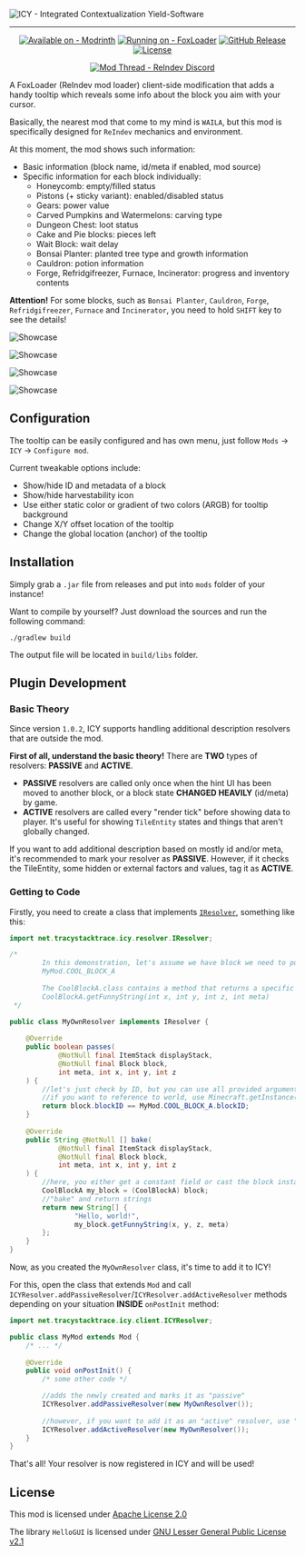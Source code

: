 ![ICY - Integrated Contextualization Yield-Software](https://github.com/tracystacktrace/ICY/raw/main/docs/icy_big_logo.png)

---

<div align="center">

[![Available on - Modrinth](https://img.shields.io/badge/Available_on-Modrinth-4bab62?logo=modrinth&logoColor=white)](https://modrinth.com/mod/icy-rind) [![Running on - FoxLoader](https://img.shields.io/badge/Running_on-FoxLoader-orange)](https://github.com/Fox2Code/FoxLoader) [![GitHub Release](https://img.shields.io/github/release/tracystacktrace/ICY?include_prereleases=&sort=semver&color=142B36)](https://github.com/tracystacktrace/ICY/releases/) [![License](https://img.shields.io/badge/License-Apache--2.0_license-blue)](#license)

[![Mod Thread - ReIndev Discord](https://img.shields.io/badge/Mod_Thread-ReIndev_Discord-5A66F1?style=for-the-badge&logo=discord&logoColor=white)](https://discord.com/channels/870388843076005950/1383151049027620946)
</div>

A FoxLoader (ReIndev mod loader) client-side modification that adds a handy tooltip which reveals some info about the block you aim with your cursor.

Basically, the nearest mod that come to my mind is `WAILA`, but this mod is specifically designed for `ReIndev` mechanics and environment.

At this moment, the mod shows such information:
- Basic information (block name, id/meta if enabled, mod source)
- Specific information for each block individually:
	- Honeycomb: empty/filled status
	- Pistons (+ sticky variant): enabled/disabled status
	- Gears: power value
	- Carved Pumpkins and Watermelons: carving type
	- Dungeon Chest: loot status
	- Cake and Pie blocks: pieces left
	- Wait Block: wait delay
	- Bonsai Planter: planted tree type and growth information
	- Cauldron: potion information
	- Forge, Refridgifreezer, Furnace, Incinerator: progress and inventory contents

**Attention!** For some blocks, such as `Bonsai Planter`, `Cauldron`, `Forge`, `Refridgifreezer`, `Furnace` and `Incinerator`, you need to hold `SHIFT` key to see the details!


![Showcase](https://github.com/tracystacktrace/ICY/raw/main/docs/showcase_2.png)

![Showcase](https://github.com/tracystacktrace/ICY/raw/main/docs/showcase_3.png)

![Showcase](https://github.com/tracystacktrace/ICY/raw/main/docs/showcase_4.png)

![Showcase](https://github.com/tracystacktrace/ICY/raw/main/docs/showcase_5.png)

## Configuration

The tooltip can be easily configured and has own menu, just follow `Mods` -> `ICY` -> `Configure mod`.

Current tweakable options include:
- Show/hide ID and metadata of a block
- Show/hide harvestability icon
- Use either static color or gradient of two colors (ARGB) for tooltip background
- Change X/Y offset location of the tooltip
- Change the global location (anchor) of the tooltip

## Installation

Simply grab a `.jar` file from releases and put into `mods` folder of your instance!

Want to compile by yourself? Just download the sources and run the following command:
```shell
./gradlew build
```

The output file will be located in `build/libs` folder.

## Plugin Development

### Basic Theory

Since version `1.0.2`, ICY supports handling additional description resolvers that are outside the mod.

**First of all, understand the basic theory!** There are **TWO** types of resolvers: **PASSIVE** and **ACTIVE**.
- **PASSIVE** resolvers are called only once when the hint UI has been moved to another block, or a block state **CHANGED HEAVILY** (id/meta) by game.
- **ACTIVE** resolvers are called every "render tick" before showing data to player. It's useful for showing `TileEntity` states and things that aren't globally changed.

If you want to add additional description based on mostly id and/or meta, it's recommended to mark your resolver as **PASSIVE**. However, if it checks the TileEntity, some hidden or external factors and values, tag it as **ACTIVE**.

### Getting to Code

Firstly, you need to create a class that implements [`IResolver`](https://github.com/tracystacktrace/ICY/blob/main/src/main/java/net/tracystacktrace/icy/resolver/IResolver.java), something like this:

```java
import net.tracystacktrace.icy.resolver.IResolver;

/*
        In this demonstration, let's assume we have block we need to put specific strings on:
        MyMod.COOL_BLOCK_A
        
        The CoolBlockA.class contains a method that returns a specific string that we will add to hint UI:
        CoolBlockA.getFunnyString(int x, int y, int z, int meta)
 */

public class MyOwnResolver implements IResolver {
    
    @Override
    public boolean passes(
            @NotNull final ItemStack displayStack,
            @NotNull final Block block,
            int meta, int x, int y, int z
    ) {
        //let's just check by ID, but you can use all provided arguments for check
        //if you want to reference to world, use Minecraft.getInstance().theWorld
        return block.blockID == MyMod.COOL_BLOCK_A.blockID;
    }
    
    @Override
    public String @NotNull [] bake(
            @NotNull final ItemStack displayStack,
            @NotNull final Block block,
            int meta, int x, int y, int z
    ) {
        //here, you either get a constant field or cast the block instance
        CoolBlockA my_block = (CoolBlockA) block;
        //"bake" and return strings
        return new String[] {
                "Hello, world!",
                my_block.getFunnyString(x, y, z, meta)
        };
    }
}
```

Now, as you created the `MyOwnResolver` class, it's time to add it to ICY!

For this, open the class that extends `Mod` and call `ICYResolver.addPassiveResolver`/`ICYResolver.addActiveResolver` methods depending on your situation **INSIDE** `onPostInit` method:
```java
import net.tracystacktrace.icy.client.ICYResolver;

public class MyMod extends Mod {
    /* ... */
    
    @Override
    public void onPostInit() {
        /* some other code */

        //adds the newly created and marks it as "passive"
        ICYResolver.addPassiveResolver(new MyOwnResolver());
        
        //however, if you want to add it as an "active" resolver, use "addActiveResolver"
        ICYResolver.addActiveResolver(new MyOwnResolver());
    }
}
```

That's all! Your resolver is now registered in ICY and will be used!

## License

This mod is licensed under [Apache License 2.0](https://github.com/tracystacktrace/ICY/blob/main/LICENSE)

The library `HelloGUI` is licensed under [GNU Lesser General Public License v2.1](https://github.com/tracystacktrace/HelloGUI/blob/main/LICENSE_HELLOGUI)
